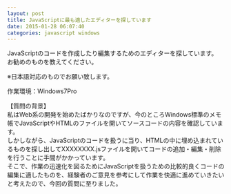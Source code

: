 ```yaml
---
layout: post
title: JavaScriptに最も適したエディターを探しています
date: 2015-01-28 06:07:40
categories: javascript windows
---
```

<p>JavaScriptのコードを作成したり編集するためのエディターを探しています。<br>
お勧めのものを教えてください。</p>

<p>※日本語対応のものでお願い致します。</p>

<p>作業環境：Windows7Pro</p>

<p>【質問の背景】<br>
私はWeb系の開発を始めたばかりなのですが、今のところWindows標準のメモ帳でJavaScriptやHTMLのファイルを開いてソースコードの内容を確認しています。<br>
しかしながら、JavaScriptのコードを扱うに当り、HTMLの中に埋め込まれているものを探し出してXXXXXXXX.jsファイルを開いてコードの追加・編集・削除を行うことに手間がかかっています。<br>
そこで、作業の迅速化を図るためにJavaScriptを扱うための比較的良くコードの編集に適したものを、経験者のご意見を参考にして作業を快適に進めていきたいと考えたので、今回の質問に至りました。</p>
